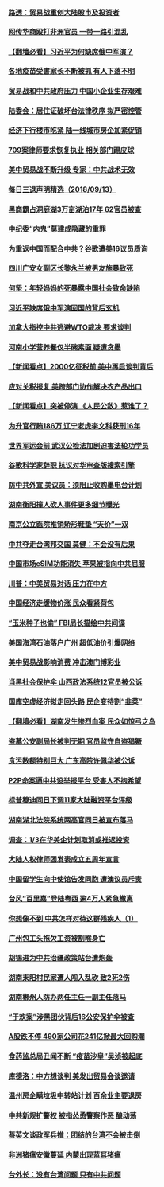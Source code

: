 #### [路透：贸易战重创大陆股市及投资者](../pages/nsc413/n10713494.md) 

#### [网传华商殴打非洲官员 一带一路引混乱](../pages/nsc413/n10713764.md) 

#### [【翻墙必看】习近平为何缺席俄中军演？](../pages/nsc413/n10713313.md) 

#### [各地疫苗受害家长不断被抓 有人下落不明](../pages/nsc413/n10713193.md) 

#### [贸易战和中共政府压力 中国小企业生存艰难](../pages/nsc413/n10713421.md) 

#### [陆委会：居住证破坏台法律秩序 拟严密控管](../pages/nsc413/n10713124.md) 

#### [经济下行楼市吃紧 陆一线城市房企加紧促销](../pages/nsc413/n10713062.md) 

#### [709案律师要求恢复执业 相关部门踢皮球](../pages/nsc413/n10712994.md) 

#### [美中贸易战不断升级 专家：中共战术无效](../pages/nsc413/n10713073.md) 

#### [每日三退声明精选（2018/09/13）](../pages/nsc413/n10713328.md) 

#### [黑商霸占洞庭湖3万亩湖泊17年 62官员被查](../pages/nsc413/n10713057.md) 

#### [中纪委“内鬼”莫建成隐藏的重罪](../pages/nsc413/n10711718.md) 

#### [为重返中国而配合中共？谷歌遭美16议员质询](../pages/nsc413/n10712958.md) 

#### [四川广安女副区长黎永兰被男友施暴致死](../pages/nsc413/n10712896.md) 

#### [何坚：年轻妈妈的死暴露中国社会致命缺陷](../pages/nsc413/n10712703.md) 

#### [习近平缺席俄中军演回国的背后玄机](../pages/nsc413/n10712843.md) 

#### [加拿大指控中共逃避WTO裁决 要求谈判](../pages/nsc413/n10712846.md) 

#### [河南小学营养餐仅半碗素面 疑遭贪墨](../pages/nsc413/n10712692.md) 

#### [【新闻看点】2000亿征税前 美中再启谈判背后](../pages/nsc413/n10712209.md) 

#### [应对关税报复 美跨部门协作解决农产品出口](../pages/nsc413/n10712689.md) 

#### [【新闻看点】突被停演 《人民公敌》惹谁了？](../pages/nsc413/n10712432.md) 

#### [为升官行贿186万 辽宁老虎李文科获刑16年](../pages/nsc413/n10712648.md) 

#### [世界军运会前 武汉公检法加剧迫害法轮功学员](../pages/nsc413/n10712684.md) 

#### [谷歌科学家辞职 抗议对华审查版搜索引擎](../pages/nsc413/n10712580.md) 

#### [防中共外宣 美议员：须阻止收购墨电台计划](../pages/nsc413/n10712494.md) 

#### [湖南衡阳撞人砍人事件更多细节曝光](../pages/nsc413/n10712374.md) 

#### [南京公立医院推销矫形鞋垫 “天价”一双](../pages/nsc413/n10712322.md) 

#### [中共夺走台湾邦交国 莫健：不会没有后果](../pages/nsc413/n10710467.md) 

#### [中国市场eSIM功能消失 苹果被指向中共屈服](../pages/nsc413/n10712409.md) 

#### [川普：中美贸易对话 压力在中方](../pages/nsc413/n10712175.md) 

#### [中国经济走缓物价涨 民众看紧荷包](../pages/nsc413/n10712210.md) 

#### [“玉米种子也偷” FBI局长描绘中共间谍](../pages/nsc413/n10712231.md) 

#### [美国海湾石油落户广州 超低油价引爆网络](../pages/nsc413/n10712105.md) 

#### [美中贸易战影响消费 冲击澳门博彩业](../pages/nsc413/n10712119.md) 

#### [当黑社会保护伞 山西政法系统12官员被公诉](../pages/nsc413/n10711989.md) 

#### [国库空虚经济拟走回头路 民企变待割“韭菜”](../pages/nsc413/n10712085.md) 

#### [【翻墙必看】湖南发生惨烈血案 民众如惊弓之鸟](../pages/nsc413/n10710269.md) 

#### [盗墓公安副局长被判无期 官员监守自盗猖獗](../pages/nsc413/n10709814.md) 

#### [贪污数额特别巨大 广东高院许佩华被公诉](../pages/nsc413/n10711795.md) 

#### [P2P命案逼中共设举报平台 受害人不抱希望](../pages/nsc413/n10711536.md) 

#### [标普穆迪同日下调11家大陆融资平台评级](../pages/nsc413/n10710903.md) 

#### [湖南湖北法院系统两高官同日被宣布落马](../pages/nsc413/n10711489.md) 

#### [调查：1/3在华美企计划取消或推迟投资](../pages/nsc413/n10711526.md) 

#### [大陆人权律师团发表成立五周年宣言](../pages/nsc413/n10711452.md) 

#### [中国留学生向中使馆告发同胞 遭澳议员斥责](../pages/nsc413/n10711384.md) 

#### [台风“百里嘉”登陆粤西 逾4万人紧急撤离](../pages/nsc413/n10711283.md) 

#### [你想像不到 中共怎样对待这群残疾人（1）](../pages/nsc413/n10708905.md) 

#### [广州包工头拖欠工资被割喉身亡](../pages/nsc413/n10711317.md) 

#### [胡锡进为中共治疆政策站台遭炮轰](../pages/nsc413/n10711220.md) 

#### [湖南耒阳村民家遭人闯入乱砍 致2死2伤](../pages/nsc413/n10710655.md) 

#### [湖南郴州人防办两任主任一副主任落马](../pages/nsc413/n10710906.md) 

#### [“于欢案”涉黑团伙背后16公安保护伞被查](../pages/nsc413/n10710250.md) 

#### [A股跌不停 490家公司花241亿掀最大回购潮](../pages/nsc413/n10710812.md) 

#### [食药监总局丑闻不断 “疫苗沙皇”吴浈被起底](../pages/nsc413/n10710605.md) 

#### [库德洛：中方想谈判 美发出贸易会谈邀请](../pages/nsc413/n10710560.md) 

#### [温州房企瞒垃圾中转站计划 百余业主要退房](../pages/nsc413/n10710389.md) 

#### [中共新规扩警权 被指怂恿警察作恶 酿动荡](../pages/nsc413/n10710639.md) 

#### [蔡英文谈政军兵推：团结的台湾不会被击倒](../pages/nsc413/n10710557.md) 

#### [非洲猪瘟安徽蔓延 内蒙出现蓝耳猪瘟](../pages/nsc413/n10709208.md) 

#### [台外长：没有台湾问题 只有中共问题](../pages/nsc413/n10710495.md) 

